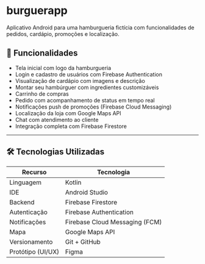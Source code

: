 # burguerapp
Aplicativo Android para uma hamburgueria fictícia com funcionalidades de pedidos, cardápio, promoções e localização.
## 📱 Funcionalidades

- Tela inicial com logo da hamburgueria
- Login e cadastro de usuários com Firebase Authentication
- Visualização de cardápio com imagens e descrição
- Montar seu hambúrguer com ingredientes customizáveis
- Carrinho de compras
- Pedido com acompanhamento de status em tempo real
- Notificações push de promoções (Firebase Cloud Messaging)
- Localização da loja com Google Maps API
- Chat com atendimento ao cliente
- Integração completa com Firebase Firestore

---

## 🛠️ Tecnologias Utilizadas

| Recurso                     | Tecnologia                        |
|----------------------------|-----------------------------------|
| Linguagem                  | Kotlin                            |
| IDE                        | Android Studio                    |
| Backend                    | Firebase Firestore                |
| Autenticação               | Firebase Authentication           |
| Notificações               | Firebase Cloud Messaging (FCM)    |
| Mapa                       | Google Maps API                   |
| Versionamento              | Git + GitHub                      |
| Protótipo (UI/UX)          | Figma                             |



